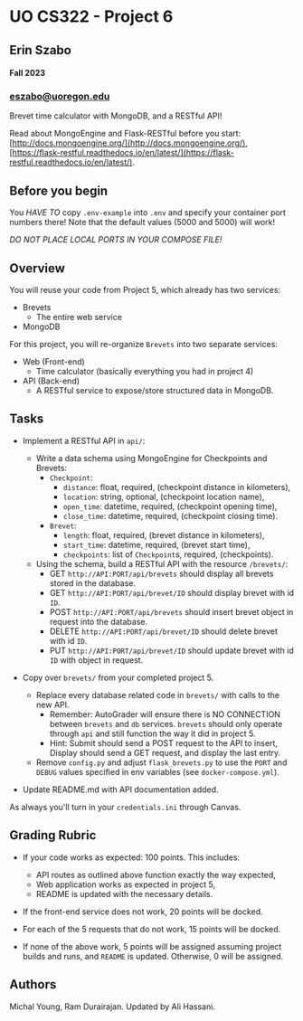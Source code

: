 # UO CS322 - Project 6 #
## Erin Szabo
#### Fall 2023
### eszabo@uoregon.edu

Brevet time calculator with MongoDB, and a RESTful API!

Read about MongoEngine and Flask-RESTful before you start: [http://docs.mongoengine.org/](http://docs.mongoengine.org/), [https://flask-restful.readthedocs.io/en/latest/](https://flask-restful.readthedocs.io/en/latest/).

## Before you begin
You *HAVE TO* copy `.env-example` into `.env` and specify your container port numbers there!
Note that the default values (5000 and 5000) will work!

*DO NOT PLACE LOCAL PORTS IN YOUR COMPOSE FILE!*

## Overview

You will reuse your code from Project 5, which already has two services:

* Brevets
	* The entire web service
* MongoDB

For this project, you will re-organize `Brevets` into two separate services:

* Web (Front-end)
	* Time calculator (basically everything you had in project 4)
* API (Back-end)
	* A RESTful service to expose/store structured data in MongoDB.

## Tasks

* Implement a RESTful API in `api/`:
	* Write a data schema using MongoEngine for Checkpoints and Brevets:
		* `Checkpoint`:
			* `distance`: float, required, (checkpoint distance in kilometers), 
			* `location`: string, optional, (checkpoint location name), 
			* `open_time`: datetime, required, (checkpoint opening time), 
			* `close_time`: datetime, required, (checkpoint closing time).
		* `Brevet`:
			* `length`: float, required, (brevet distance in kilometers),
			* `start_time`: datetime, required, (brevet start time),
			* `checkpoints`: list of `Checkpoint`s, required, (checkpoints).
	* Using the schema, build a RESTful API with the resource `/brevets/`:
		* GET `http://API:PORT/api/brevets` should display all brevets stored in the database.
		* GET `http://API:PORT/api/brevet/ID` should display brevet with id `ID`.
		* POST `http://API:PORT/api/brevets` should insert brevet object in request into the database.
		* DELETE `http://API:PORT/api/brevet/ID` should delete brevet with id `ID`.
		* PUT `http://API:PORT/api/brevet/ID` should update brevet with id `ID` with object in request.

* Copy over `brevets/` from your completed project 5.
	* Replace every database related code in `brevets/` with calls to the new API.
		* Remember: AutoGrader will ensure there is NO CONNECTION between `brevets` and `db` services. `brevets` should only operate through `api` and still function the way it did in project 5.
		* Hint: Submit should send a POST request to the API to insert, Display should send a GET request, and display the last entry.
	* Remove `config.py` and adjust `flask_brevets.py` to use the `PORT` and `DEBUG` values specified in env variables (see `docker-compose.yml`).

* Update README.md with API documentation added.

As always you'll turn in your `credentials.ini` through Canvas.

## Grading Rubric

* If your code works as expected: 100 points. This includes:
    * API routes as outlined above function exactly the way expected,
    * Web application works as expected in project 5,
    * README is updated with the necessary details.

* If the front-end service does not work, 20 points will be docked.

* For each of the 5 requests that do not work, 15 points will be docked.

* If none of the above work, 5 points will be assigned assuming project builds and runs, and `README` is updated. Otherwise, 0 will be assigned.

## Authors

Michal Young, Ram Durairajan. Updated by Ali Hassani.
